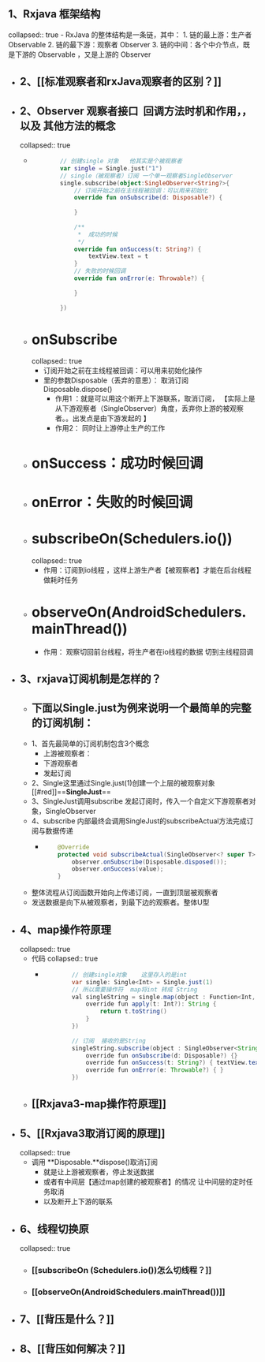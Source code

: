 ## 1、Rxjava 框架结构
collapsed:: true
	- RxJava 的整体结构是⼀条链，其中：
	  1. 链的最上游：⽣产者 Observable
	  2. 链的最下游：观察者 Observer
	  3. 链的中间：各个中介节点，既是下游的 Observable ，⼜是上游的 Observer
- ## 2、[[标准观察者和rxJava观察者的区别？]]
- ## 2、Observer 观察者接口  回调方法时机和作用，，以及 其他方法的概念
  collapsed:: true
	- ```kotlin
	          // 创建single 对象   他其实是个被观察者
	          var single = Single.just("1")
	          // single（被观察者）订阅 一个单一观察者SingleObserver
	          single.subscribe(object:SingleObserver<String?>{
	              // 订阅开始之前在主线程被回调：可以用来初始化  
	              override fun onSubscribe(d: Disposable?) {
	   
	              }
	   
	              /**
	               *  成功的时候
	               */
	              override fun onSuccess(t: String?) {
	                  textView.text = t
	              }
	              // 失败的时候回调    
	              override fun onError(e: Throwable?) {
	   
	              }
	   
	          })
	  ```
	- # onSubscribe
	  collapsed:: true
		- 订阅开始之前在主线程被回调：可以用来初始化操作
		- 里的参数Disposable（丢弃的意思）：  取消订阅 Disposable.dispose()
			- 作用1 ：就是可以用这个断开上下游联系，取消订阅，  【实际上是从下游观察者（SingleObserver）角度，丢弃你上游的被观察者。。出发点是由下游发起的 】
			- 作用2： 同时让上游停止生产的工作
	- # onSuccess：成功时候回调
	- # onError：失败的时候回调
	- # subscribeOn(Schedulers.io())
	  collapsed:: true
		- 作用：订阅到io线程 ，这样上游生产者【被观察者】才能在后台线程做耗时任务
	- # observeOn(AndroidSchedulers.mainThread())
		- 作用： 观察切回前台线程，将生产者在io线程的数据      切到主线程回调
- ## 3、rxjava订阅机制是怎样的？
	- ## 下面以Single.just为例来说明一个最简单的完整的订阅机制：
	- 1、首先最简单的订阅机制包含3个概念
		- 上游被观察者：
		- 下游观察者
		- 发起订阅
	- 2、Single这里通过Single.just(1)创建一个上层的被观察对象[[#red]]==**SingleJust**==
	- 3、SingleJust调用subscribe 发起订阅时，传入一个自定义下游观察者对象，SingleObserver
	- 4、subscribe 内部最终会调用SingleJust的subscribeActual方法完成订阅与数据传递
		- ```java
		      @Override
		      protected void subscribeActual(SingleObserver<? super T> observer) {
		          observer.onSubscribe(Disposable.disposed());
		          observer.onSuccess(value);
		      }
		  ```
	- 整体流程从订阅函数开始向上传递订阅，一直到顶层被观察者
	- 发送数据是向下从被观察者，到最下边的观察者。整体U型
- ## 4、map操作符原理
  collapsed:: true
	- 代码
	  collapsed:: true
		- ```java
		          // 创建single对象    这里存入的是int
		          var single: Single<Int> = Single.just(1)
		          // 所以需要操作符  map将int 转成 String
		          val singleString = single.map(object : Function<Int, String> {
		              override fun apply(t: Int?): String {
		                  return t.toString()
		              }
		          })
		          
		          // 订阅  接收的是String
		          singleString.subscribe(object : SingleObserver<String?> {
		              override fun onSubscribe(d: Disposable?) {}
		              override fun onSuccess(t: String?) { textView.text = t}
		              override fun onError(e: Throwable?) { }
		          })
		  ```
	- ## [[Rxjava3-map操作符原理]]
- ## 5、[[Rxjava3取消订阅的原理]]
  collapsed:: true
	- 调用 **Disposable.**dispose()取消订阅
		- 就是让上游被观察者，停止发送数据
		- 或者有中间层【通过map创建的被观察者】的情况 让中间层的定时任务取消
		- 以及断开上下游的联系
- ## 6、线程切换原
  collapsed:: true
	- ### [[subscribeOn (Schedulers.io())怎么切线程？]]
	- ### [[observeOn(AndroidSchedulers.mainThread())]]
- ## 7、[[背压是什么？]]
- ## 8、[[背压如何解决？]]